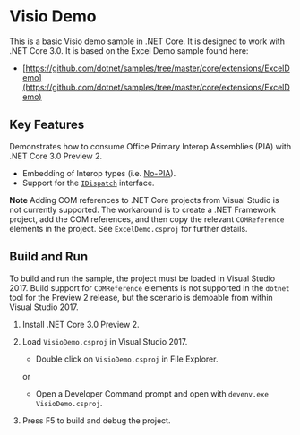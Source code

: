 # Visio Demo

This is a basic Visio demo sample in .NET Core. It is designed to work with .NET Core 3.0. It is based on the Excel Demo sample found here:

- [https://github.com/dotnet/samples/tree/master/core/extensions/ExcelDemo](https://github.com/dotnet/samples/tree/master/core/extensions/ExcelDemo)

## Key Features

Demonstrates how to consume Office Primary Interop Assemblies (PIA) with .NET Core 3.0 Preview 2.

- Embedding of Interop types (i.e. [No-PIA](https://docs.microsoft.com/dotnet/framework/interop/type-equivalence-and-embedded-interop-types)).
- Support for the [`IDispatch`](https://docs.microsoft.com/windows/desktop/winauto/idispatch-interface) interface.

**Note** Adding COM references to .NET Core projects from Visual Studio is not currently supported. The workaround is to create a .NET Framework project, add the COM references, and then copy the relevant `COMReference` elements in the project. See `ExcelDemo.csproj` for further details.

## Build and Run

To build and run the sample, the project must be loaded in Visual Studio 2017. Build support for `COMReference` elements is not supported in the `dotnet` tool for the Preview 2 release, but the scenario is demoable from within Visual Studio 2017.

1. Install .NET Core 3.0 Preview 2.

1. Load `VisioDemo.csproj` in Visual Studio 2017.
    - Double click on `VisioDemo.csproj` in File Explorer.

    or

    - Open a Developer Command prompt and open with `devenv.exe VisioDemo.csproj`.

1. Press F5 to build and debug the project.
